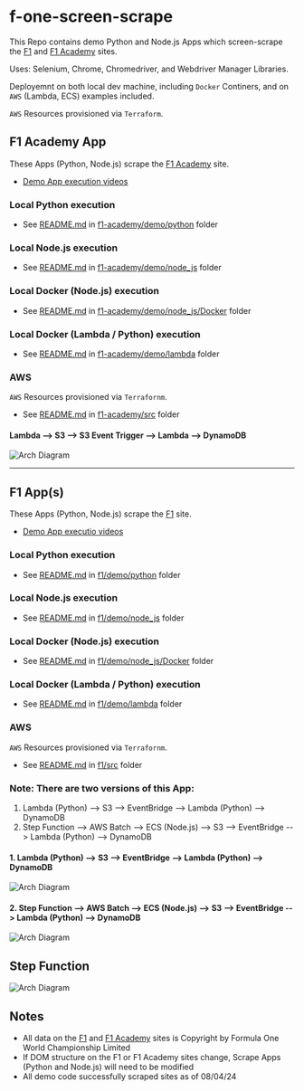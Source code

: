# f-one-screen-scrape
This Repo contains demo Python and Node.js Apps which screen-scrape the [F1](https://www.formula1.com/) and [F1 Academy](https://www.f1academy.com/) sites. 

Uses: Selenium, Chrome, Chromedriver, and Webdriver Manager Libraries. 

Deployemnt on both local dev machine, including ```Docker``` Continers, and on ```AWS``` (Lambda, ECS) examples included.

```AWS``` Resources provisioned via ```Terraform```.


## F1 Academy App 
These Apps (Python, Node.js) scrape the [F1 Academy](https://www.f1academy.com/) site.

- [Demo App execution videos](demo_vids)

### Local Python execution
- See [README.md](f1-academy/demo/python) in [f1-academy/demo/python](f1-academy/demo/python) folder

### Local Node.js execution
- See [README.md](f1-academy/demo/node_js) in [f1-academy/demo/node_js](f1-academy/demo/node_js) folder

### Local Docker (Node.js) execution
- See [README.md](f1-academy/demo/node_js/Docker) in [f1-academy/demo/node_js/Docker](f1-academy/demo/node_js/Docker) folder

### Local Docker (Lambda / Python) execution
- See [README.md](f1-academy/demo/lambda) in [f1-academy/demo/lambda](f1-academy/demo/lambda) folder


### AWS
```AWS``` Resources provisioned via ```Terrafornm```.

- See [README.md](f1-academy/src) in [f1-academy/src](f1-academy/src) folder

#### Lambda --> S3 --> S3 Event Trigger --> Lambda -->  DynamoDB
![Arch Diagram](img/f1_academy_arch_diagram.png?raw=true "Arch Diagram")

<hr />

## F1 App(s)
These Apps (Python, Node.js) scrape the [F1](https://www.formula1.com/) site.

- [Demo App executio videos](demo_vids)

### Local Python execution
- See [README.md](f1/demo/python) in [f1/demo/python](f1/demo/python) folder

### Local Node.js execution
- See [README.md](f1/demo/node_js) in [f1/demo/node_js](f1/demo/node_js) folder

### Local Docker (Node.js) execution
- See [README.md](f1/demo/node_js/Docker) in [f1/demo/node_js/Docker](f1/demo/node_js/Docker) folder

### Local Docker (Lambda / Python) execution
- See [README.md](f1/demo/lambda) in [f1/demo/lambda](f1/demo/lambda) folder


### AWS
```AWS``` Resources provisioned via ```Terrafornm```.

- See [README.md](f1/src) in [f1/src](f1/src) folder
### Note: There are two versions of this App:
1. Lambda (Python) --> S3 --> EventBridge --> Lambda (Python) --> DynamoDB
2. Step Function --> AWS Batch -->  ECS  (Node.js) --> S3 --> EventBridge --> Lambda (Python) --> DynamoDB

#### 1. Lambda (Python) --> S3 --> EventBridge --> Lambda (Python) --> DynamoDB
![Arch Diagram](img/f1_arch_diagram_1.png?raw=true "Arch Diagram")

#### 2. Step Function --> AWS Batch -->  ECS  (Node.js) --> S3 --> EventBridge --> Lambda (Python) --> DynamoDB
![Arch Diagram](img/f1_arch_diagram_2.png?raw=true "Arch Diagram")

## Step Function
![Arch Diagram](img/f1_step_function.png?raw=true "Step Function")


## Notes
- All data on the [F1](https://www.formula1.com/) and [F1 Academy](https://www.f1academy.com/) sites is Copyright by Formula One World Championship Limited
- If DOM structure on the F1 or F1 Academy sites change, Scrape Apps (Python and Node.js) will need to be modified
- All demo code successfully scraped sites as of 08/04/24
